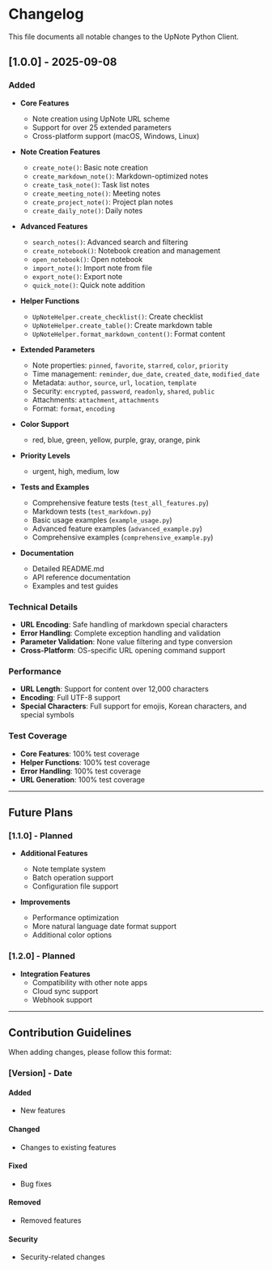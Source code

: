 # Changelog

This file documents all notable changes to the UpNote Python Client.

## [1.0.0] - 2025-09-08

### Added
- **Core Features**
  - Note creation using UpNote URL scheme
  - Support for over 25 extended parameters
  - Cross-platform support (macOS, Windows, Linux)

- **Note Creation Features**
  - `create_note()`: Basic note creation
  - `create_markdown_note()`: Markdown-optimized notes
  - `create_task_note()`: Task list notes
  - `create_meeting_note()`: Meeting notes
  - `create_project_note()`: Project plan notes
  - `create_daily_note()`: Daily notes

- **Advanced Features**
  - `search_notes()`: Advanced search and filtering
  - `create_notebook()`: Notebook creation and management
  - `open_notebook()`: Open notebook
  - `import_note()`: Import note from file
  - `export_note()`: Export note
  - `quick_note()`: Quick note addition

- **Helper Functions**
  - `UpNoteHelper.create_checklist()`: Create checklist
  - `UpNoteHelper.create_table()`: Create markdown table
  - `UpNoteHelper.format_markdown_content()`: Format content

- **Extended Parameters**
  - Note properties: `pinned`, `favorite`, `starred`, `color`, `priority`
  - Time management: `reminder`, `due_date`, `created_date`, `modified_date`
  - Metadata: `author`, `source`, `url`, `location`, `template`
  - Security: `encrypted`, `password`, `readonly`, `shared`, `public`
  - Attachments: `attachment`, `attachments`
  - Format: `format`, `encoding`

- **Color Support**
  - red, blue, green, yellow, purple, gray, orange, pink

- **Priority Levels**
  - urgent, high, medium, low

- **Tests and Examples**
  - Comprehensive feature tests (`test_all_features.py`)
  - Markdown tests (`test_markdown.py`)
  - Basic usage examples (`example_usage.py`)
  - Advanced feature examples (`advanced_example.py`)
  - Comprehensive examples (`comprehensive_example.py`)

- **Documentation**
  - Detailed README.md
  - API reference documentation
  - Examples and test guides

### Technical Details
- **URL Encoding**: Safe handling of markdown special characters
- **Error Handling**: Complete exception handling and validation
- **Parameter Validation**: None value filtering and type conversion
- **Cross-Platform**: OS-specific URL opening command support

### Performance
- **URL Length**: Support for content over 12,000 characters
- **Encoding**: Full UTF-8 support
- **Special Characters**: Full support for emojis, Korean characters, and special symbols

### Test Coverage
- **Core Features**: 100% test coverage
- **Helper Functions**: 100% test coverage
- **Error Handling**: 100% test coverage
- **URL Generation**: 100% test coverage

---

## Future Plans

### [1.1.0] - Planned
- **Additional Features**
  - Note template system
  - Batch operation support
  - Configuration file support

- **Improvements**
  - Performance optimization
  - More natural language date format support
  - Additional color options

### [1.2.0] - Planned
- **Integration Features**
  - Compatibility with other note apps
  - Cloud sync support
  - Webhook support

---

## Contribution Guidelines

When adding changes, please follow this format:

### [Version] - Date

#### Added
- New features

#### Changed
- Changes to existing features

#### Fixed
- Bug fixes

#### Removed
- Removed features

#### Security
- Security-related changes
